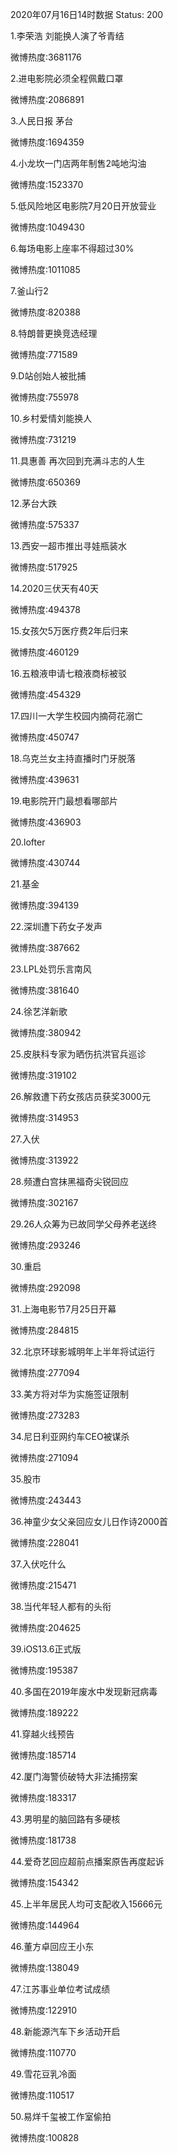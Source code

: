 2020年07月16日14时数据
Status: 200

1.李荣浩 刘能换人演了爷青结

微博热度:3681176

2.进电影院必须全程佩戴口罩

微博热度:2086891

3.人民日报 茅台

微博热度:1694359

4.小龙坎一门店两年制售2吨地沟油

微博热度:1523370

5.低风险地区电影院7月20日开放营业

微博热度:1049430

6.每场电影上座率不得超过30%

微博热度:1011085

7.釜山行2

微博热度:820388

8.特朗普更换竞选经理

微博热度:771589

9.D站创始人被批捕

微博热度:755978

10.乡村爱情刘能换人

微博热度:731219

11.具惠善 再次回到充满斗志的人生

微博热度:650369

12.茅台大跌

微博热度:575337

13.西安一超市推出寻娃瓶装水

微博热度:517925

14.2020三伏天有40天

微博热度:494378

15.女孩欠5万医疗费2年后归来

微博热度:460129

16.五粮液申请七粮液商标被驳

微博热度:454329

17.四川一大学生校园内摘荷花溺亡

微博热度:450747

18.乌克兰女主持直播时门牙脱落

微博热度:439631

19.电影院开门最想看哪部片

微博热度:436903

20.lofter

微博热度:430744

21.基金

微博热度:394139

22.深圳遭下药女子发声

微博热度:387662

23.LPL处罚乐言南风

微博热度:381640

24.徐艺洋新歌

微博热度:380942

25.皮肤科专家为晒伤抗洪官兵巡诊

微博热度:319102

26.解救遭下药女孩店员获奖3000元

微博热度:314953

27.入伏

微博热度:313922

28.频遭白宫抹黑福奇尖锐回应

微博热度:302167

29.26人众筹为已故同学父母养老送终

微博热度:293246

30.重启

微博热度:292098

31.上海电影节7月25日开幕

微博热度:284815

32.北京环球影城明年上半年将试运行

微博热度:277094

33.美方将对华为实施签证限制

微博热度:273283

34.尼日利亚网约车CEO被谋杀

微博热度:271094

35.股市

微博热度:243443

36.神童少女父亲回应女儿日作诗2000首

微博热度:228041

37.入伏吃什么

微博热度:215471

38.当代年轻人都有的头衔

微博热度:204625

39.iOS13.6正式版

微博热度:195387

40.多国在2019年废水中发现新冠病毒

微博热度:189222

41.穿越火线预告

微博热度:185714

42.厦门海警侦破特大非法捕捞案

微博热度:183317

43.男明星的脑回路有多硬核

微博热度:181738

44.爱奇艺回应超前点播案原告再度起诉

微博热度:154342

45.上半年居民人均可支配收入15666元

微博热度:144964

46.董方卓回应王小东

微博热度:138049

47.江苏事业单位考试成绩

微博热度:122910

48.新能源汽车下乡活动开启

微博热度:110770

49.雪花豆乳冷面

微博热度:110517

50.易烊千玺被工作室偷拍

微博热度:100828


